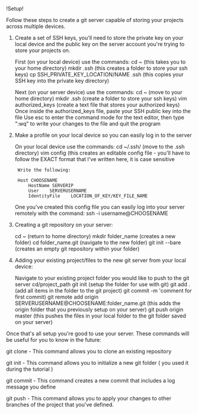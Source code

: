 !Setup!

Follow these steps to create a git server capable of storing your projects across multiple devices.

1. Create a set of SSH keys, you'll need to store the private key on your local device and the public key on the server account you're trying to store your projects on. 
	
	First (on your local device) use the commands:
	cd ~ (this takes you to your home directory)
	mkdir .ssh (this creates a folder to store your ssh keys)
	cp SSH_PRIVATE_KEY_LOCATION/NAME .ssh (this copies your SSH key into the private key directory)

	Next (on your server device) use the commands: 
	cd ~ (move to your home directory)
	mkdir .ssh (create a folder to store your ssh keys)
	vim authorized_keys (create a text file that stores your authorized keys)
		Once inside the authorized_keys file, paste your SSH public key into the file
		Use esc to enter the command mode for the text editor, then type ":wq" to write your changes to the file and quit the program

2. Make a profile on your local device so you can easily log in to the server
	
	On your local device use the commands: 
	cd ~/.ssh/ (move to the .ssh directory)
	vim config (this creates an editable config file - you'll have to follow the EXACT format that I've written here, it is case sensitive

		Write the following:
		
		Host CHOOSENAME
			HostName SERVERIP
			User	SERVERUSERNAME
			IdentityFile	LOCATION_OF_KEY/KEY_FILE_NAME

	One you've created this config file you can easily log into your server remotely with the command:
	ssh -i username@CHOOSENAME
	
3. Creating a git repository on your server:

	cd ~ (return to home directory)
	mkdir folder_name (creates a new folder)
	cd folder_name.git (navigate to the new folder)
	git init --bare (creates an empty git repository within your folder) 
	
4. Adding your existing project/files to the new git server from your local device:

	Navigate to your existing project folder you would like to push to the git server
	cd/project_path
	git init (setup the folder for use with git)
	git add . (add all items in the folder to the git project)
	git commit -m 'comment for first commit)
	git remote add origin SERVERUSERNAME@CHOOSENAME:folder_name.git (this adds the origin folder that you previously setup on your server)
	git push origin master (this pushes the files in your local folder to the git folder saved on your server)

Once that's all setup you're good to use your server. These commands will be useful for you to know in the future:

git clone - This command allows you to clone an existing repository

git init - This command allows you to initialize a new git folder ( you used it during the tutorial )

git commit - This command creates a new commit that includes a log message you define

git push  - This command allows you to apply your changes to other branches of the project that you've defined. 




